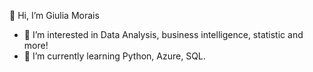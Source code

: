 👋 Hi, I’m Giulia Morais
- 👀 I’m interested in Data Analysis, business intelligence, statistic and more!
- 🌱 I’m currently learning Python, Azure, SQL.

<!---
ggm0/ggm0 is a ✨ special ✨ repository because its `README.md` (this file) appears on your GitHub profile.
You can click the Preview link to take a look at your changes.
--->
